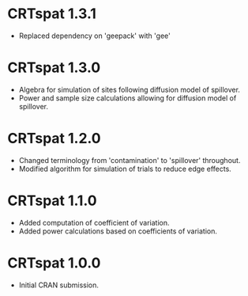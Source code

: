 # CRTspat 1.3.1

* Replaced dependency on 'geepack' with 'gee'

# CRTspat 1.3.0

* Algebra for simulation of sites following diffusion model of spillover. 
* Power and sample size calculations allowing for diffusion model of spillover.

# CRTspat 1.2.0

* Changed terminology from 'contamination' to 'spillover' throughout.
* Modified algorithm for simulation of trials to reduce edge effects.

# CRTspat 1.1.0

* Added computation of coefficient of variation.
* Added power calculations based on coefficients of variation.

# CRTspat 1.0.0

* Initial CRAN submission.
